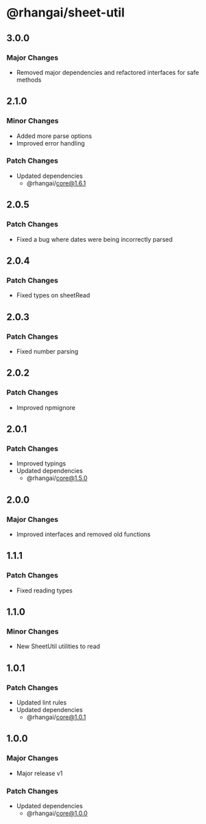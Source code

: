 # @rhangai/sheet-util

## 3.0.0

### Major Changes

-   Removed major dependencies and refactored interfaces for safe methods

## 2.1.0

### Minor Changes

-   Added more parse options
-   Improved error handling

### Patch Changes

-   Updated dependencies
    -   @rhangai/core@1.6.1

## 2.0.5

### Patch Changes

-   Fixed a bug where dates were being incorrectly parsed

## 2.0.4

### Patch Changes

-   Fixed types on sheetRead

## 2.0.3

### Patch Changes

-   Fixed number parsing

## 2.0.2

### Patch Changes

-   Improved npmignore

## 2.0.1

### Patch Changes

-   Improved typings
-   Updated dependencies
    -   @rhangai/core@1.5.0

## 2.0.0

### Major Changes

-   Improved interfaces and removed old functions

## 1.1.1

### Patch Changes

-   Fixed reading types

## 1.1.0

### Minor Changes

-   New SheetUtil utilities to read

## 1.0.1

### Patch Changes

-   Updated lint rules
-   Updated dependencies
    -   @rhangai/core@1.0.1

## 1.0.0

### Major Changes

-   Major release v1

### Patch Changes

-   Updated dependencies
    -   @rhangai/core@1.0.0
